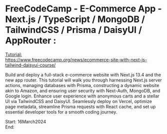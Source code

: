 # FreeCodeCamp - E-Commerce App - Next.js / TypeScript / MongoDB / TailwindCSS / Prisma / DaisyUI / AppRouter :
[Tutorial:</br>](https://www.youtube.com/watch?v=K4ziF0MhbLc&ab_channel=freeCodeCamp.org)
[https://www.freecodecamp.org/news/ecommerce-site-with-next-js-tailwind-daisyui-course/
](https://www.freecodecamp.org/news/ecommerce-site-with-next-js-tailwind-daisyui-course/)

Build and deploy a full-stack e-commerce website with Next.js 13.4 and the new app router. This tutorial will walk you through harnessing Next.js server actions, managing databases with Prisma, constructing a dynamic website akin to Amazon, and ensuring user security with Next-Auth, MongoDB, and Google login. Enhance user experience with anonymous carts and a stellar UI via TailwindCSS and DaisyUI. Seamlessly deploy on Vercel, optimize page metadata, streamline Prisma requests with React cache, and set up essential developer tools for a smooth coding journey. 

Start: 16March2024</br>
End: </br>
